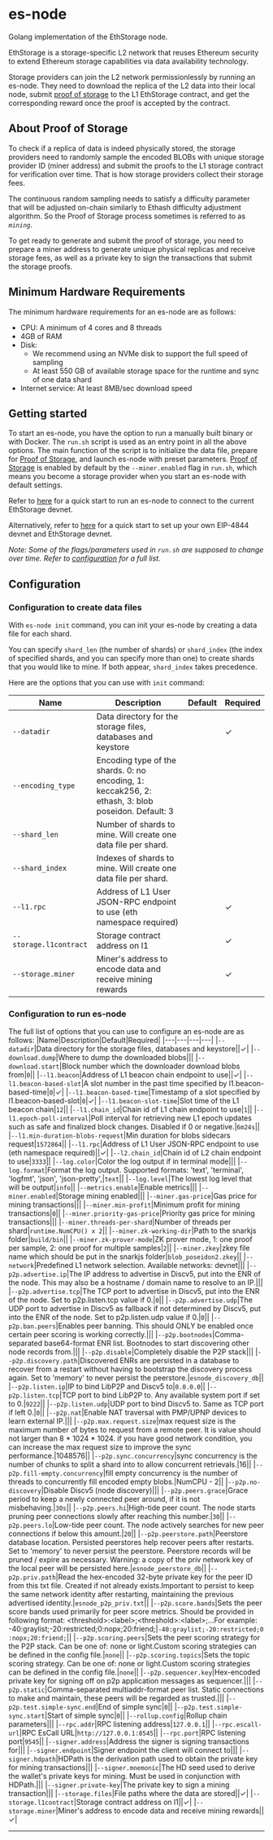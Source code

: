 # es-node

Golang implementation of the EthStorage node.

EthStorage is a storage-specific L2 network that reuses Ethereum security to extend Ethereum storage capabilities via data availability technology.

Storage providers can join the L2 network permissionlessly by running an es-node. They need to download the replica of the L2 data into their local node, submit [proof of storage](#about-proof-of-storage) to the L1 EthStorage contract, and get the corresponding reward once the proof is accepted by the contract.

## About Proof of Storage

To check if a replica of data is indeed physically stored, the storage providers need to randomly sample the encoded BLOBs with unique storage provider ID (miner address) and submit the proofs to the L1 storage contract for verification over time. That is how storage providers collect their storage fees.

The continuous random sampling needs to satisfy a difficulty parameter that will be adjusted on-chain similarly to Ethash difficulty adjustment algorithm. So the Proof of Storage process sometimes is referred to as _`mining`_.

To get ready to generate and submit the proof of storage, you need to prepare a miner address to generate unique physical replicas and receive storage fees, as well as a private key to sign the transactions that submit the storage proofs.

## Minimum Hardware Requirements 

The minimum hardware requirements for an es-node are as follows:

 - CPU: A minimum of 4 cores and 8 threads
 - 4GB of RAM
 - Disk: 
    - We recommend using an NVMe disk to support the full speed of sampling
    - At least 550 GB of available storage space for the runtime and sync of one data shard
 - Internet service: At least 8MB/sec download speed

## Getting started

To start an es-node, you have the option to run a manually built binary or with Docker. The `run.sh` script is used as an entry point in all the above options. The main function of the script is to initialize the data file, prepare for [Proof of Storage](#about-proof-of-storage), and launch es-node with preset parameters. 
[Proof of Storage](#about-proof-of-storage) is enabled by default by the `--miner.enabled` flag in `run.sh`, which means you become a storage provider when you start an es-node with default settings.

Refer to [here](/GUIDE.md) for a quick start to run an es-node to connect to the current EthStorage devnet.

Alternatively, refer to [here](/SETUP.md) for a quick start to set up your own EIP-4844 devnet and EthStorage devnet.

_Note: Some of the flags/parameters used in `run.sh` are supposed to change over time. Refer to [configuration](#configuration) for a full list._


## Configuration

### Configuration to create data files

With `es-node init` command, you can init your es-node by creating a data file for each shard.

You can specify `shard_len` (the number of shards) or `shard_index` (the index of specified shards, and you can specify more than one) to create shards that you would like to mine. If both appear, `shard_index` takes precedence. 

Here are the options that you can use with `init` command:

|Name|Description|Default|Required|
|---|---|---|---|
|`--datadir`|Data directory for the storage files, databases and keystore||✓|
|`--encoding_type`|Encoding type of the shards. 0: no encoding, 1: keccak256, 2: ethash, 3: blob poseidon. Default: 3|||
|`--shard_len`|Number of shards to mine. Will create one data file per shard.|||
|`--shard_index`|Indexes of shards to mine. Will create one data file per shard.|||
|`--l1.rpc`|Address of L1 User JSON-RPC endpoint to use (eth namespace required)||✓|
|`--storage.l1contract`|Storage contract address on l1||✓|
|`--storage.miner`|Miner's address to encode data and receive mining rewards||✓|

### Configuration to run es-node

The full list of options that you can use to configure an es-node are as follows:
|Name|Description|Default|Required|
|---|---|---|---|
|`--datadir`|Data directory for the storage files, databases and keystore||✓|
|`--download.dump`|Where to dump the downloaded blobs|||
|`--download.start`|Block number which the downloader download blobs from|`0`||
|`--l1.beacon`|Address of L1 beacon chain endpoint to use||✓|
|`--l1.beacon-based-slot`|A slot number in the past time specified by l1.beacon-based-time|`0`|✓|
|`--l1.beacon-based-time`|Timestamp of a slot specified by l1.beacon-based-slot|`0`|✓|
|`--l1.beacon-slot-time`|Slot time of the L1 beacon chain|`12`||
|`--l1.chain_id`|Chain id of L1 chain endpoint to use|`1`||
|`--l1.epoch-poll-interval`|Poll interval for retrieving new L1 epoch updates such as safe and finalized block changes. Disabled if 0 or negative.|`6m24s`||
|`--l1.min-duration-blobs-request`|Min duration for blobs sidecars request|`1572864`||
|`--l1.rpc`|Address of L1 User JSON-RPC endpoint to use (eth namespace required)||✓|
|`--l2.chain_id`|Chain id of L2 chain endpoint to use|`3333`||
|`--log.color`|Color the log output if in terminal mode|||
|`--log.format`|Format the log output. Supported formats: 'text', 'terminal', 'logfmt', 'json', 'json-pretty',|`text`||
|`--log.level`|The lowest log level that will be output|`info`||
|`--metrics.enable`|Enable metrics|||
|`--miner.enabled`|Storage mining enabled|||
|`--miner.gas-price`|Gas price for mining transactions|||
|`--miner.min-profit`|Minimum profit for mining transactions|`0`||
|`--miner.priority-gas-price`|Priority gas price for mining transactions|||
|`--miner.threads-per-shard`|Number of threads per shard|`runtime.NumCPU() x 2`||
|`--miner.zk-working-dir`|Path to the snarkjs folder|`build/bin`||
|`--miner.zk-prover-mode`|ZK prover mode, 1: one proof per sample, 2: one proof for multiple samples|`2`||
|`--miner.zkey`|zkey file name which should be put in the snarkjs folder|`blob_poseidon2.zkey`||
|`--network`|Predefined L1 network selection. Available networks: devnet|||
|`--p2p.advertise.ip`|The IP address to advertise in Discv5, put into the ENR of the node. This may also be a hostname / domain name to resolve to an IP.|||
|`--p2p.advertise.tcp`|The TCP port to advertise in Discv5, put into the ENR of the node. Set to p2p.listen.tcp value if 0.|`0`||
|`--p2p.advertise.udp`|The UDP port to advertise in Discv5 as fallback if not determined by Discv5, put into the ENR of the node. Set to p2p.listen.udp value if 0.|`0`||
|`--p2p.ban.peers`|Enables peer banning. This should ONLY be enabled once certain peer scoring is working correctly.|||
|`--p2p.bootnodes`|Comma-separated base64-format ENR list. Bootnodes to start discovering other node records from.|||
|`--p2p.disable`|Completely disable the P2P stack|||
|`--p2p.discovery.path`|Discovered ENRs are persisted in a database to recover from a restart without having to bootstrap the discovery process again. Set to 'memory' to never persist the peerstore.|`esnode_discovery_db`||
|`--p2p.listen.ip`|IP to bind LibP2P and Discv5 to|`0.0.0.0`||
|`--p2p.listen.tcp`|TCP port to bind LibP2P to. Any available system port if set to 0.|`9222`||
|`--p2p.listen.udp`|UDP port to bind Discv5 to. Same as TCP port if left 0.|`0`||
|`--p2p.nat`|Enable NAT traversal with PMP/UPNP devices to learn external IP.|||
|`--p2p.max.request.size`|max request size is the maximum number of bytes to request from a remote peer. It is value should not larger than 8 * 1024 * 1024. if you have good network condition, you can increase the max request size to improve the sync performance.|1048576||
|`--p2p.sync.concurrency`|sync concurrency is the number of chunks to split a shard into to allow concurrent retrievals.|16||
|`--p2p.fill-empty.concurrency`|fill empty concurrency is the number of threads to concurrently fill encoded empty blobs.|NumCPU - 2||
|`--p2p.no-discovery`|Disable Discv5 (node discovery)|||
|`--p2p.peers.grace`|Grace period to keep a newly connected peer around, if it is not misbehaving.|`30s`||
|`--p2p.peers.hi`|High-tide peer count. The node starts pruning peer connections slowly after reaching this number.|`30`||
|`--p2p.peers.lo`|Low-tide peer count. The node actively searches for new peer connections if below this amount.|`20`||
|`--p2p.peerstore.path`|Peerstore database location. Persisted peerstores help recover peers after restarts. Set to 'memory' to never persist the peerstore. Peerstore records will be pruned / expire as necessary. Warning: a copy of the priv network key of the local peer will be persisted here.|`esnode_peerstore_db`||
|`--p2p.priv.path`|Read the hex-encoded 32-byte private key for the peer ID from this txt file. Created if not already exists.Important to persist to keep the same network identity after restarting, maintaining the previous advertised identity.|`esnode_p2p_priv.txt`||
|`--p2p.score.bands`|Sets the peer score bands used primarily for peer score metrics. Should be provided in following format: \<threshold>:\<label>;\<threshold>:\<label>;...For example: -40:graylist;-20:restricted;0:nopx;20:friend;|`-40:graylist;-20:restricted;0:nopx;20:friend;`||
|`--p2p.scoring.peers`|Sets the peer scoring strategy for the P2P stack. Can be one of: none or light.Custom scoring strategies can be defined in the config file.|`none`||
|`--p2p.scoring.topics`|Sets the topic scoring strategy. Can be one of: none or light.Custom scoring strategies can be defined in the config file.|`none`||
|`--p2p.sequencer.key`|Hex-encoded private key for signing off on p2p application messages as sequencer.|||
|`--p2p.static`|Comma-separated multiaddr-format peer list. Static connections to make and maintain, these peers will be regarded as trusted.|||
|`--p2p.test.simple-sync.end`|End of simple sync|`0`||
|`--p2p.test.simple-sync.start`|Start of simple sync|`0`||
|`--rollup.config`|Rollup chain parameters|||
|`--rpc.addr`|RPC listening address|`127.0.0.1`||
|`--rpc.escall-url`|RPC EsCall URL|`http://127.0.0.1:8545`||
|`--rpc.port`|RPC listening port|`9545`||
|`--signer.address`|Address the signer is signing transactions for|||
|`--signer.endpoint`|Signer endpoint the client will connect to|||
|`--signer.hdpath`|HDPath is the derivation path used to obtain the private key for mining transactions|||
|`--signer.mnemonic`|The HD seed used to derive the wallet's private keys for mining. Must be used in conjunction with HDPath.|||
|`--signer.private-key`|The private key to sign a mining transaction|||
|`--storage.files`|File paths where the data are stored||✓|
|`--storage.l1contract`|Storage contract address on l1||✓|
|`--storage.miner`|Miner's address to encode data and receive mining rewards||✓|

--------------------------------------------------------------------------------
